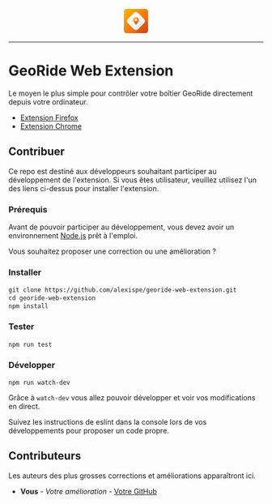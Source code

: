 <p align="center">
  <sub>
    <img  src="https://raw.githubusercontent.com/alexispe/georide-web-extension/master/src/assets/icons/icon-48.png"
      height="48"
      width="48">
  </sub>
</p>

***

# GeoRide Web Extension

Le moyen le plus simple pour contrôler votre boîtier GeoRide directement depuis votre ordinateur.

* [Extension Firefox](https://addons.mozilla.org/fr/firefox/addon/georide/)
* [Extension Chrome](https://chrome.google.com/webstore/detail/georide/nefianloobalkbcdofdhkcfkccddhmfh)

## Contribuer

Ce repo est destiné aux développeurs souhaitant participer au développement de l'extension. Si vous êtes utilisateur, veuillez utilisez l'un des liens ci-dessus pour installer l'extension.

### Prérequis

Avant de pouvoir participer au développement, vous devez avoir un environnement [Node.js](https://nodejs.org/en/) prêt à l'emploi.

Vous souhaitez proposer une correction ou une amélioration ?

### Installer

```
git clone https://github.com/alexispe/georide-web-extension.git
cd georide-web-extension
npm install
```

### Tester

```
npm run test
```

### Développer

```
npm run watch-dev
```

Grâce à `watch-dev` vous allez pouvoir développer et voir vos modifications en direct.

Suivez les instructions de eslint dans la console lors de vos développements pour proposer un code propre.

## Contributeurs

Les auteurs des plus grosses corrections et améliorations apparaîtront ici.

* **Vous** - *Votre amélioration* - [Votre GitHub](#)
